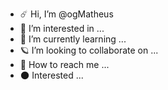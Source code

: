 - ☄️ Hi, I’m @ogMatheus
- 👀 I’m interested in ...
- 🌌 I’m currently learning ...
- 🪐 I’m looking to collaborate on ...
- 🗽 How to reach me ...
- 🌑 Interested ...
<!---
ogMatheus/ogMatheus is a ✨ special ✨ repository because its `README.md` (this file) appears on your GitHub profile.
You can click the Preview link to take a look at your changes.
--->
